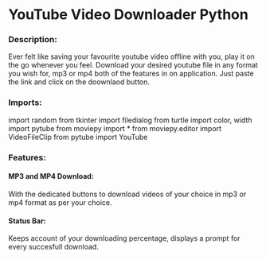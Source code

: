 
# YouTube Video Downloader Python



### Description:
Ever felt like saving your favourite youtube video offline with you, play it on the go whenever you feel. Download your desired youtube file in any format you wish for, mp3 or mp4 both of the features in on application. Just paste the link and click on the doownlaod button.

### Imports:
import random
from tkinter import filedialog
from turtle import color, width
import pytube
from moviepy import *
from moviepy.editor import VideoFileClip
from pytube import YouTube



### Features:

#### MP3 and MP4 Download:
With the dedicated buttons to download videos of your choice in mp3 or mp4 format as per your choice.

#### Status Bar:
Keeps account of your downloading percentage, displays a prompt for every succesfull download.